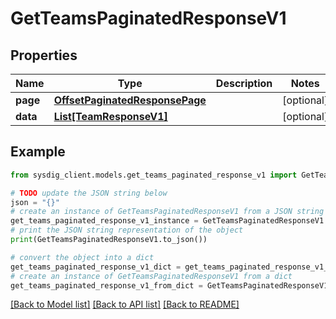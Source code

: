 # GetTeamsPaginatedResponseV1


## Properties

Name | Type | Description | Notes
------------ | ------------- | ------------- | -------------
**page** | [**OffsetPaginatedResponsePage**](OffsetPaginatedResponsePage.md) |  | [optional] 
**data** | [**List[TeamResponseV1]**](TeamResponseV1.md) |  | [optional] 

## Example

```python
from sysdig_client.models.get_teams_paginated_response_v1 import GetTeamsPaginatedResponseV1

# TODO update the JSON string below
json = "{}"
# create an instance of GetTeamsPaginatedResponseV1 from a JSON string
get_teams_paginated_response_v1_instance = GetTeamsPaginatedResponseV1.from_json(json)
# print the JSON string representation of the object
print(GetTeamsPaginatedResponseV1.to_json())

# convert the object into a dict
get_teams_paginated_response_v1_dict = get_teams_paginated_response_v1_instance.to_dict()
# create an instance of GetTeamsPaginatedResponseV1 from a dict
get_teams_paginated_response_v1_from_dict = GetTeamsPaginatedResponseV1.from_dict(get_teams_paginated_response_v1_dict)
```
[[Back to Model list]](../README.md#documentation-for-models) [[Back to API list]](../README.md#documentation-for-api-endpoints) [[Back to README]](../README.md)


